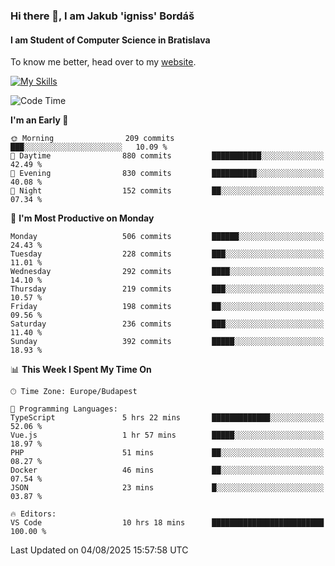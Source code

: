 ### Hi there 👋, I am Jakub 'igniss' Bordáš

#### I am Student of Computer Science in Bratislava
To know me better, head over to my [website](https://bordas.sk).

[![My Skills](https://skillicons.dev/icons?i=js,typescript,html,css,figma,svelte,vue,next,postgresql,nest,express,nodejs)](https://bordas.sk)


<!--START_SECTION:waka-->
![Code Time](http://img.shields.io/badge/Code%20Time-2%2C010%20hrs%2032%20mins-blue)

**I'm an Early 🐤** 

```text
🌞 Morning                209 commits         ███░░░░░░░░░░░░░░░░░░░░░░   10.09 % 
🌆 Daytime                880 commits         ███████████░░░░░░░░░░░░░░   42.49 % 
🌃 Evening                830 commits         ██████████░░░░░░░░░░░░░░░   40.08 % 
🌙 Night                  152 commits         ██░░░░░░░░░░░░░░░░░░░░░░░   07.34 % 
```
📅 **I'm Most Productive on Monday** 

```text
Monday                   506 commits         ██████░░░░░░░░░░░░░░░░░░░   24.43 % 
Tuesday                  228 commits         ███░░░░░░░░░░░░░░░░░░░░░░   11.01 % 
Wednesday                292 commits         ████░░░░░░░░░░░░░░░░░░░░░   14.10 % 
Thursday                 219 commits         ███░░░░░░░░░░░░░░░░░░░░░░   10.57 % 
Friday                   198 commits         ██░░░░░░░░░░░░░░░░░░░░░░░   09.56 % 
Saturday                 236 commits         ███░░░░░░░░░░░░░░░░░░░░░░   11.40 % 
Sunday                   392 commits         █████░░░░░░░░░░░░░░░░░░░░   18.93 % 
```


📊 **This Week I Spent My Time On** 

```text
🕑︎ Time Zone: Europe/Budapest

💬 Programming Languages: 
TypeScript               5 hrs 22 mins       █████████████░░░░░░░░░░░░   52.06 % 
Vue.js                   1 hr 57 mins        █████░░░░░░░░░░░░░░░░░░░░   18.97 % 
PHP                      51 mins             ██░░░░░░░░░░░░░░░░░░░░░░░   08.27 % 
Docker                   46 mins             ██░░░░░░░░░░░░░░░░░░░░░░░   07.54 % 
JSON                     23 mins             █░░░░░░░░░░░░░░░░░░░░░░░░   03.87 % 

🔥 Editors: 
VS Code                  10 hrs 18 mins      █████████████████████████   100.00 % 
```


 Last Updated on 04/08/2025 15:57:58 UTC
<!--END_SECTION:waka-->
